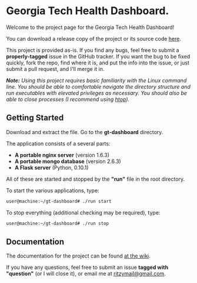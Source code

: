 Georgia Tech Health Dashboard.
============

Welcome to the project page for the Georgia Tech Health Dashboard!

You can download a release copy of the project or its source code [here]. 

This project is provided as-is. If you find any bugs, feel free to submit a **properly-tagged** issue in the GitHub tracker. If you want the bug to be fixed quickly, fork the repo, find where it is, and put the info into the issue, or just submit a pull request, and I'll merge it in. 

***Note:***
*Using this project requires basic familiarity with the Linux command line. You should be able to comfortable navigate the directory structure and run executables with elevated privileges as necessary. You should also be able to close processes (I recommend using [htop]).*

Getting Started
--------------

Download and extract the file. Go to the **gt-dashboard** directory. 

The application consists of a several parts:

 - **A portable nginx server** (version 1.6.3)
 - **A portable mongo database** (version 2.6.3)
 - **A Flask server** (Python,  0.10.1)

All of these are started and stopped by the **"run"** file in the root directory. 

To start the various applications, type:

```bash
user@machine:~/gt-dashboard# ./run start
```

To stop everything (additional checking may be required), type:

```bash
user@machine:~/gt-dashboard# ./run stop
```
Documentation
------------

The documentation for the project can be found [at the wiki]. 

If you have any questions, feel free to submit an issue **tagged with "question"** (or I will close it), or email me at [ritzymail@gmail.com]. 

[at the wiki]:https://github.com/ritwikd/gt-dashboard/wiki
[ritzymail@gmail.com]:mailto:ritzymail@gmail.com
[here]:https://github.com/ritwikd/gt-dashboard/releases/latest
[htop]:http://hisham.hm/htop/
